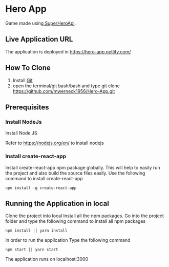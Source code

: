 # Hero App
Game made using[ SuperHeroApi](https://github.com/akabab/superhero-api).

## Live Application URL
The application is deployed in https://hero-app.netlify.com/
## How To Clone 
1. Install [Git](https://gist.github.com/derhuerst/1b15ff4652a867391f03)
2. open the terminal/git bash/bash and type git clone https://github.com/mwerneck1956/Hero-App.git

## Prerequisites
### Install NodeJs
Install Node JS

Refer to https://nodejs.org/en/ to install nodejs

### Install create-react-app
Install create-react-app npm package globally. This will help to easily run the project and also build the source files easily. Use the following command to install create-react-app
```
npm install -g create-react-app
```
## Running the Application in local
Clone the project into local
Install all the npm packages. Go into the project folder and type the following command to install all npm packages

```
npm install || yarn install
```
In order to run the application Type the following command

```
npm start || yarn start
```
The application runs on localhost:3000

